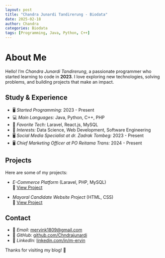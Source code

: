 ```yaml
---
layout: post
title: "Chandra Junardi Tandirerung - Biodata"
date: 2025-02-18
author: Chandra
categories: Biodata
tags: [Programming, Java, Python, C++]
---
```


# About Me

Hello! I’m *Chandra Junardi Tandirerung*, a passionate programmer who started learning to code in **2023**.
I love exploring new technologies, solving problems, and building projects that make an impact.

## Study & Experience

- 🖥️ *Started Programming:* 2023 - Present
- 💻 *Main Languages:* Java, Python, C++, PHP
- 🚀 *Favorite Tech:* Laravel, React.js, MySQL
- 🎯 *Interests:* Data Science, Web Development, Software Engineering
- 🖥️ *Social Media Specialist at dr. Zadrak Tombeg:* 2023 - Present
- 🖥️ *Chief Marketing Officer at PO Reitama Trans:* 2024 - Present

## Projects

Here are some of my projects:

- *E-Commerce Platform* (Laravel, PHP, MySQL)  
    🔗 [View Project](https://yourprojectdemo.com)

- *Mayoral Candidate Website Project* (HTML, CSS)  
    🔗 [View Project](https://yourprojectdemo.com)

## Contact

- 📧 *Email:* mervink1809@gmail.com
- 🔗 *GitHub:* [github.com/Chndrajunardi](https://github.com/Chndrajunardi)
- 🔗 *LinkedIn:* [linkedin.com/in/m-ervin](https://linkedin.com/in/m-ervin-819a93300)

Thanks for visiting my blog! 🚀